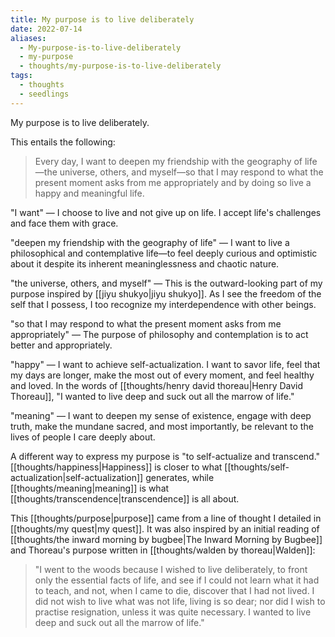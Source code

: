 ```yaml
---
title: My purpose is to live deliberately
date: 2022-07-14
aliases:
  - My-purpose-is-to-live-deliberately
  - my-purpose
  - thoughts/my-purpose-is-to-live-deliberately
tags:
  - thoughts
  - seedlings
---
```

My purpose is to live deliberately.

This entails the following:

>Every day, I want to deepen my friendship with the geography of life—the universe, others, and myself—so that I may respond to what the present moment asks from me appropriately and by doing so live a happy and meaningful life.

"I want" — I choose to live and not give up on life. I accept life's challenges and face them with grace.

"deepen my friendship with the geography of life" — I want to live a philosophical and contemplative life—to feel deeply curious and optimistic about it despite its inherent meaninglessness and chaotic nature.

"the universe, others, and myself" — This is the outward-looking part of my purpose inspired by [[jiyu shukyo|jiyu shukyo]]. As I see the freedom of the self that I possess, I too recognize my interdependence with other beings.

"so that I may respond to what the present moment asks from me appropriately" — The purpose of philosophy and contemplation is to act better and appropriately.

"happy" — I want to achieve self-actualization. I want to savor life, feel that my days are longer, make the most out of every moment, and feel healthy and loved. In the words of [[thoughts/henry david thoreau|Henry David Thoreau]], "I wanted to live deep and suck out all the marrow of life."

"meaning" — I want to deepen my sense of existence, engage with deep truth, make the mundane sacred, and most importantly, be relevant to the lives of people I care deeply about.

A different way to express my purpose is "to self-actualize and transcend." [[thoughts/happiness|Happiness]] is closer to what [[thoughts/self-actualization|self-actualization]] generates, while [[thoughts/meaning|meaning]] is what [[thoughts/transcendence|transcendence]] is all about.

This [[thoughts/purpose|purpose]] came from a line of thought I detailed in [[thoughts/my quest|my quest]]. It was also inspired by an initial reading of [[thoughts/the inward morning by bugbee|The Inward Morning by Bugbee]] and Thoreau's purpose written in [[thoughts/walden by thoreau|Walden]]:

>"I went to the woods because I wished to live deliberately, to front only the essential facts of life, and see if I could not learn what it had to teach, and not, when I came to die, discover that I had not lived. I did not wish to live what was not life, living is so dear; nor did I wish to practise resignation, unless it was quite necessary. I wanted to live deep and suck out all the marrow of life."